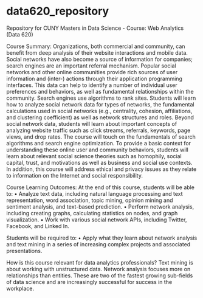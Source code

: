 # data620_repository
 Repository for CUNY Masters in Data Science - Course: Web Analytics (Data 620)

Course Summary:
Organizations, both commercial and community, can benefit from deep analysis of their website interactions and mobile data. Social networks have also become a source of information for companies; search engines are an important referral mechanism. 
Popular social networks and other online communities provide rich sources of user information and (inter-) actions through their application programming interfaces. This data can help to identify a number of individual user preferences and behaviors, as well as fundamental relationships within the community. 
Search engines use algorithms to rank sites. Students will learn how to analyze social network data for types of networks, the fundamental calculations used in social networks (e.g., centrality, cohesion, affiliations, and clustering coefficient) as well as network structures and roles. 
Beyond social network data, students will learn about important concepts of analyzing website traffic such as click streams, referrals, keywords, page views, and drop rates. The course will touch on the fundamentals of search algorithms and search engine optimization. 
To provide a basic context for understanding these online user and community behaviors, students will learn about relevant social science theories such as homophily, social capital, trust, and motivations as well as business and social use contexts. In addition, this course will address ethical and privacy issues as they relate to information on the Internet and social responsibility.

Course Learning Outcomes:
At the end of this course, students will be able to:
•	Analyze text data, including natural language processing and text representation, word association, topic mining, opinion mining and sentiment analysis, and text-based prediction.
•	Perform network analysis, including creating graphs, calculating statistics on nodes, and graph visualization.
•	Work with various social network APIs, including Twitter, Facebook, and Linked In.

Students will be required to:
•	Apply what they learn about network analysis and text mining in a series of increasing complex projects and associated presentations.

How is this course relevant for data analytics professionals?
Text mining is about working with unstructured data.  Network analysis focuses more on relationships than entities.  These are two of the fastest growing sub-fields of data science and are increasingly successful for success in the workplace.

